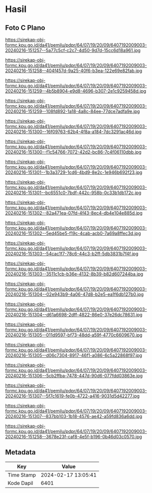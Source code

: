 # Hasil

## Foto C Plano

https://sirekap-obj-formc.kpu.go.id/da41/pemilu/pdpr/64/07/19/20/09/6407192009003-20240216-151257--5a77c5cf-c2c7-4d50-9d7d-15cc6d18a961.jpg

https://sirekap-obj-formc.kpu.go.id/da41/pemilu/pdpr/64/07/19/20/09/6407192009003-20240216-151258--404f457d-9a25-40f6-b3ea-122e69e82fab.jpg

https://sirekap-obj-formc.kpu.go.id/da41/pemilu/pdpr/64/07/19/20/09/6407192009003-20240216-151259--4b5b8904-e9d8-4696-b307-2e1c9259458d.jpg

https://sirekap-obj-formc.kpu.go.id/da41/pemilu/pdpr/64/07/19/20/09/6407192009003-20240216-151259--108fd892-1a18-4a8c-84ee-77dce7adfa9e.jpg

https://sirekap-obj-formc.kpu.go.id/da41/pemilu/pdpr/64/07/19/20/09/6407192009003-20240216-151300--16f09763-62b4-4f8a-a184-7dc3291ac46d.jpg

https://sirekap-obj-formc.kpu.go.id/da41/pemilu/pdpr/64/07/19/20/09/6407192009003-20240216-151300--f1c54766-7072-42d2-bc86-7c4f06110dbb.jpg

https://sirekap-obj-formc.kpu.go.id/da41/pemilu/pdpr/64/07/19/20/09/6407192009003-20240216-151301--1b3a3729-1cd6-4bd9-8e2c-1e946b692f23.jpg

https://sirekap-obj-formc.kpu.go.id/da41/pemilu/pdpr/64/07/19/20/09/6407192009003-20240216-151301--bc6551c0-7bdf-442c-958b-0c33b1db172c.jpg

https://sirekap-obj-formc.kpu.go.id/da41/pemilu/pdpr/64/07/19/20/09/6407192009003-20240216-151302--82a471ea-07fd-4f43-8ec4-db4e104e885d.jpg

https://sirekap-obj-formc.kpu.go.id/da41/pemilu/pdpr/64/07/19/20/09/6407192009003-20240216-151302--5ed45be5-f19c-4cab-acb0-7a69a8ffec3d.jpg

https://sirekap-obj-formc.kpu.go.id/da41/pemilu/pdpr/64/07/19/20/09/6407192009003-20240216-151303--54cac1f7-78c6-44c3-b2ff-5db3831b7f4f.jpg

https://sirekap-obj-formc.kpu.go.id/da41/pemilu/pdpr/64/07/19/20/09/6407192009003-20240216-151303--3511c1cb-b36e-4132-8b39-b82d607244ba.jpg

https://sirekap-obj-formc.kpu.go.id/da41/pemilu/pdpr/64/07/19/20/09/6407192009003-20240216-151304--02e943b9-4a06-47d8-b2e5-ea1f6db127b0.jpg

https://sirekap-obj-formc.kpu.go.id/da41/pemilu/pdpr/64/07/19/20/09/6407192009003-20240216-151304--d61a6698-2dff-4822-86e0-37e26dc78631.jpg

https://sirekap-obj-formc.kpu.go.id/da41/pemilu/pdpr/64/07/19/20/09/6407192009003-20240216-151305--011d9597-bf73-48dd-a59f-4770c6609670.jpg

https://sirekap-obj-formc.kpu.go.id/da41/pemilu/pdpr/64/07/19/20/09/6407192009003-20240216-151305--d06c7304-8917-46f1-a086-6c5a22868f97.jpg

https://sirekap-obj-formc.kpu.go.id/da41/pemilu/pdpr/64/07/19/20/09/6407192009003-20240216-151306--5cb2ffba-7478-447d-90d6-077fdd03863e.jpg

https://sirekap-obj-formc.kpu.go.id/da41/pemilu/pdpr/64/07/19/20/09/6407192009003-20240216-151307--5f7c1619-fe0b-4722-a416-9031d5d42277.jpg

https://sirekap-obj-formc.kpu.go.id/da41/pemilu/pdpr/64/07/19/20/09/6407192009003-20240216-151307--837bb103-1b18-4576-ae42-a59fd836a6dd.jpg

https://sirekap-obj-formc.kpu.go.id/da41/pemilu/pdpr/64/07/19/20/09/6407192009003-20240216-151258--3678e23f-caf8-4e5f-b196-0b46d03c0570.jpg


## Metadata

| Key        | Value               |
| ---------- | ------------------- |
| Time Stamp | 2024-02-17 13:05:41 |
| Kode Dapil | 6401                |



